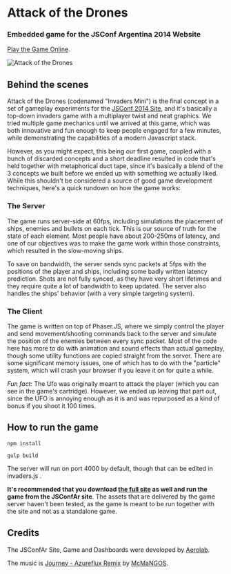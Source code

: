 # Attack of the Drones

### Embedded game for the JSConf Argentina 2014 Website

[Play the Game Online](https://jsconfar.com).


![Attack of the Drones](https://github.com/jsconf/jsconfar-2014-game/blob/master/assets/screenshot.png)


## Behind the scenes

Attack of the Drones (codenamed "Invaders Mini") is the final concept in a set of gameplay experiments for the [JSConf 2014 Site](https://www.jsconfar.com/), and it's basically a top-down invaders game with a multiplayer twist and neat graphics. We tried multiple game mechanics until we arrived at this game, which was both innovative and fun enough to keep people engaged for a few minutes, while demonstrating the capabilities of a modern Javascript stack.

However, as you might expect, this being our first game, coupled with a bunch of discarded concepts and a short deadline resulted in code that's held together with metaphorical duct tape, since it's basically a blend of the 3 concepts we built before we ended up with something we actually liked. While this shouldn't be considered a source of good game development techniques, here's a quick rundown on how the game works:


### The Server

The game runs server-side at 60fps, including simulations the placement of ships, enemies and bullets on each tick. This is our source of truth for the state of each element. Most people have about 200-250ms of latency, and one of our objectives was to make the game work within those constraints, which resulted in the slow-moving ships.

To save on bandwidth, the server sends sync packets at 5fps with the positions of the player and ships, including some badly written latency prediction. Shots are not fully synced, as they have very short lifetimes and they require quite a lot of bandwidth to keep updated. The server also handles the ships' behavior (with a very simple targeting system).


### The Client

The game is written on top of Phaser.JS, where we simply control the player and send movement/shooting commands back to the server and simulate the position of the enemies between every sync packet. Most of the code here has more to do with animation and sound effects than actual gameplay, though some utility functions are copied straight from the server. There are some significant memory issues, one of which has to do with the "particle" system, which will crash your browser if you leave it on for quite a while.

*Fun fact*: The Ufo was originally meant to attack the player (which you can see in the game's cartridge). However, we ended up leaving that part out, since the UFO is annoying enough as it is and was repurposed as a kind of bonus if you shoot it 100 times.


## How to run the game

```npm install```

```gulp build```

The server will run on port 4000 by default, though that can be edited in invaders.js . 

**It's recommended that you download [the full site](https://github.com/jsconf/jsconfar-2014) as well and run the game from the JSConfAr site**. The assets that are delivered by the game server haven't been tested, as the game is meant to be run together with the site and not as a standalone game.


## Credits

The JSConfAr Site, Game and Dashboards were developed by [Aerolab](https://aerolab.co).

The music is [Journey - Azureflux Remix](http://freemusicarchive.org/music/McMaNGOS/Piko_Piko_Stereo/09_mcmangos_-_journey__azureflux_remix) by [McMaNGOS](http://mcmangos.bandcamp.com/).
